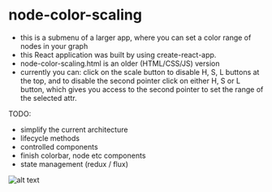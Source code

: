 # node-color-scaling
- this is a submenu of a larger app, where you can set a color range of nodes in your graph
- this React application was built by using create-react-app.
- node-color-scaling.html is an older (HTML/CSS/JS) version
- currently you can:
click on the scale button to disable H, S, L buttons at the top, and to disable the second pointer
click on either H, S or L button, which gives you access to the second pointer to set the range of the selected attr.

TODO:
- simplify the current architecture
- lifecycle methods
- controlled components
- finish colorbar, node etc components
- state management (redux / flux)

![alt text](https://i.imgur.com/cMy9tt4.png)
